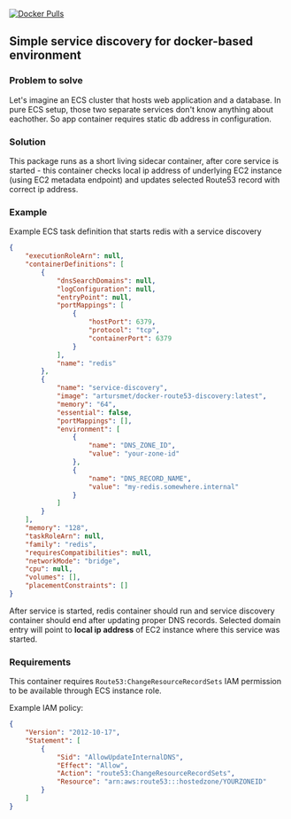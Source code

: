 
[![Docker Pulls](https://img.shields.io/docker/pulls/artursmet/docker-route53-discovery.svg)](https://hub.docker.com/r/artursmet/docker-route53-discovery/)

## Simple service discovery for docker-based environment

### Problem to solve
Let's imagine an ECS cluster that hosts web application and a database.
In pure ECS setup, those two separate services don't know anything about eachother. So app container requires static db address in configuration.

### Solution
This package runs as a short living sidecar container, after core service is started - this container checks local ip address of underlying EC2 instance (using EC2 metadata endpoint) and updates selected Route53 record with correct ip address.


### Example

Example ECS task definition that starts redis with a service discovery

```json
{
    "executionRoleArn": null,
    "containerDefinitions": [
        {
            "dnsSearchDomains": null,
            "logConfiguration": null,
            "entryPoint": null,
            "portMappings": [
                {
                    "hostPort": 6379,
                    "protocol": "tcp",
                    "containerPort": 6379
                }
            ],
            "name": "redis"
        },
        {
            "name": "service-discovery",
            "image": "artursmet/docker-route53-discovery:latest",
            "memory": "64",
            "essential": false,
            "portMappings": [],
            "environment": [
                {
                    "name": "DNS_ZONE_ID",
                    "value": "your-zone-id"
                },
                {
                    "name": "DNS_RECORD_NAME",
                    "value": "my-redis.somewhere.internal"
                }
            ]
        }
    ],
    "memory": "128",
    "taskRoleArn": null,
    "family": "redis",
    "requiresCompatibilities": null,
    "networkMode": "bridge",
    "cpu": null,
    "volumes": [],
    "placementConstraints": []
}
```

After service is started, redis container should run and service discovery container should end after updating proper DNS records.
Selected domain entry will point to **local ip address** of EC2 instance where this service was started.


### Requirements
This container requires `Route53:ChangeResourceRecordSets` IAM permission to be available through ECS instance role.

Example IAM policy:

```json
{
    "Version": "2012-10-17",
    "Statement": [
        {
            "Sid": "AllowUpdateInternalDNS",
            "Effect": "Allow",
            "Action": "route53:ChangeResourceRecordSets",
            "Resource": "arn:aws:route53:::hostedzone/YOURZONEID"
        }
    ]
}
```
